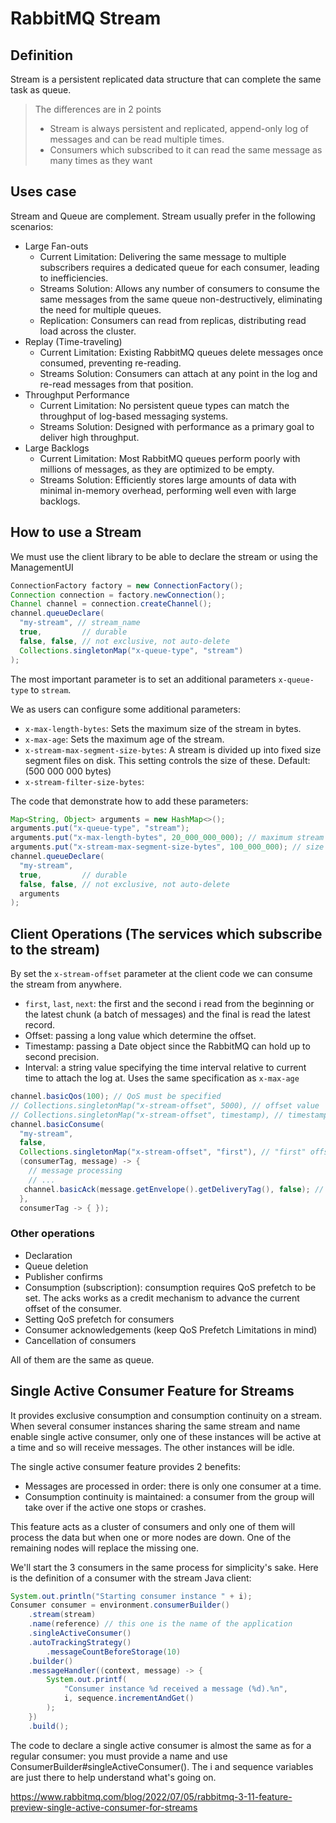 # RabbitMQ Stream
## Definition 
Stream is a persistent replicated data structure that can complete the same task as queue.
> The differences are in 2 points
> + Stream is always persistent and replicated, append-only log of messages and can be read multiple times.
> + Consumers which subscribed to it can read the same message as many times as they want

## Uses case
Stream and Queue are complement. Stream usually prefer in the following scenarios:

+ Large Fan-outs
  + Current Limitation: Delivering the same message to multiple subscribers requires a dedicated queue for each consumer, leading to inefficiencies.
  + Streams Solution: Allows any number of consumers to consume the same messages from the same queue non-destructively, eliminating the need for multiple queues.
  + Replication: Consumers can read from replicas, distributing read load across the cluster.
+ Replay (Time-traveling)
  + Current Limitation: Existing RabbitMQ queues delete messages once consumed, preventing re-reading.
  + Streams Solution: Consumers can attach at any point in the log and re-read messages from that position.
+ Throughput Performance
  + Current Limitation: No persistent queue types can match the throughput of log-based messaging systems.
  + Streams Solution: Designed with performance as a primary goal to deliver high throughput.
+ Large Backlogs
  + Current Limitation: Most RabbitMQ queues perform poorly with millions of messages, as they are optimized to be empty.
  + Streams Solution: Efficiently stores large amounts of data with minimal in-memory overhead, performing well even with large backlogs.

## How to use a Stream 

We must use the client library to be able to declare the stream or using the ManagementUI
```java
ConnectionFactory factory = new ConnectionFactory();
Connection connection = factory.newConnection();
Channel channel = connection.createChannel();
channel.queueDeclare(
  "my-stream", // stream_name
  true,         // durable
  false, false, // not exclusive, not auto-delete
  Collections.singletonMap("x-queue-type", "stream")
);
```
The most important parameter is to set an additional parameters `x-queue-type` to `stream`.

We as users can configure some additional parameters:
+ `x-max-length-bytes`: Sets the maximum size of the stream in bytes.
+ `x-max-age`: Sets the maximum age of the stream.
+ `x-stream-max-segment-size-bytes`: A stream is divided up into fixed size segment files on disk. This setting controls the size of these. Default: (500 000 000 bytes)
+ `x-stream-filter-size-bytes`: 

The code that demonstrate how to add these parameters:
```java
Map<String, Object> arguments = new HashMap<>();
arguments.put("x-queue-type", "stream");
arguments.put("x-max-length-bytes", 20_000_000_000); // maximum stream size: 20 GB
arguments.put("x-stream-max-segment-size-bytes", 100_000_000); // size of segment files: 100 MB
channel.queueDeclare(
  "my-stream",
  true,         // durable
  false, false, // not exclusive, not auto-delete
  arguments
);
```

## Client Operations (The services which subscribe to the stream)

By set the `x-stream-offset` parameter at the client code we can consume the stream from anywhere.
+ `first`, `last`, `next`: the first and the second i read from the beginning or the latest chunk (a batch of messages) and the final is read the latest record.
+ Offset: passing a long value which determine the offset.
+ Timestamp: passing a Date object since the RabbitMQ can hold up to second precision.
+ Interval:  a string value specifying the time interval relative to current time to attach the log at. Uses the same specification as `x-max-age`

```java
channel.basicQos(100); // QoS must be specified
// Collections.singletonMap("x-stream-offset", 5000), // offset value
// Collections.singletonMap("x-stream-offset", timestamp), // timestamp offset
channel.basicConsume(
  "my-stream",
  false,
  Collections.singletonMap("x-stream-offset", "first"), // "first" offset specification, 
  (consumerTag, message) -> {
    // message processing
    // ...
   channel.basicAck(message.getEnvelope().getDeliveryTag(), false); // ack is required
  },
  consumerTag -> { });
```

### Other operations
* Declaration
* Queue deletion
* Publisher confirms
* Consumption (subscription): consumption requires QoS prefetch to be set. The acks works as a credit mechanism to advance the current offset of the consumer.
* Setting QoS prefetch for consumers
* Consumer acknowledgements (keep QoS Prefetch Limitations in mind)
* Cancellation of consumers

All of them are the same as queue.

## Single Active Consumer Feature for Streams
It provides exclusive consumption and consumption continuity on a stream. 
When several consumer instances sharing the same stream and name enable single active consumer, 
only one of these instances will be active at a time and so will receive messages. The other instances will be idle.

The single active consumer feature provides 2 benefits:

* Messages are processed in order: there is only one consumer at a time.
* Consumption continuity is maintained: a consumer from the group will take over if the active one stops or crashes.

This feature acts as a cluster of consumers and only one of them will process the data but when one or more nodes are down.
One of the remaining nodes will replace the missing one.

We'll start the 3 consumers in the same process for simplicity's sake. Here is the definition of a consumer with the stream Java client:
```java
System.out.println("Starting consumer instance " + i);
Consumer consumer = environment.consumerBuilder()
    .stream(stream)
    .name(reference) // this one is the name of the application
    .singleActiveConsumer()
    .autoTrackingStrategy()
        .messageCountBeforeStorage(10)
    .builder()
    .messageHandler((context, message) -> {
        System.out.printf(
            "Consumer instance %d received a message (%d).%n",
            i, sequence.incrementAndGet()
        );
    })
    .build();
```
The code to declare a single active consumer is almost the same as for a regular consumer: you must provide a name and use ConsumerBuilder#singleActiveConsumer(). The i and sequence variables are just there to help understand what's going on.


https://www.rabbitmq.com/blog/2022/07/05/rabbitmq-3-11-feature-preview-single-active-consumer-for-streams

